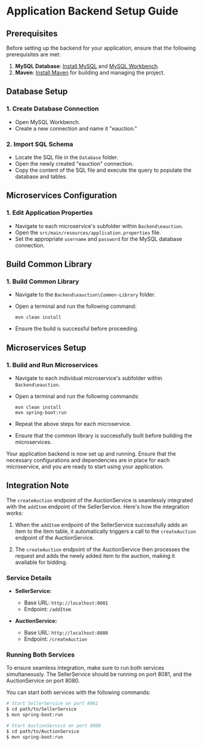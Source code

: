 # Application Backend Setup Guide

## Prerequisites
Before setting up the backend for your application, ensure that the following prerequisites are met:

1. **MySQL Database**: [Install MySQL](https://dev.mysql.com/downloads/mysql/) and [MySQL Workbench](https://www.mysql.com/products/workbench/).
2. **Maven**: [Install Maven](https://maven.apache.org/install.html) for building and managing the project.

## Database Setup
### 1. Create Database Connection
   - Open MySQL Workbench.
   - Create a new connection and name it "eauction."

### 2. Import SQL Schema
   - Locate the SQL file in the `Database` folder.
   - Open the newly created "eauction" connection.
   - Copy the content of the SQL file and execute the query to populate the database and tables.

## Microservices Configuration
### 1. Edit Application Properties
   - Navigate to each microservice's subfolder within `Backend\eauction`.
   - Open the `src/main/resources/application.properties` file.
   - Set the appropriate `username` and `password` for the MySQL database connection.

## Build Common Library
### 1. Build Common Library
   - Navigate to the `Backend\eauction\Common-Library` folder.
   - Open a terminal and run the following command:
     ```
     mvn clean install
     ```

   - Ensure the build is successful before proceeding.

## Microservices Setup
### 1. Build and Run Microservices
   - Navigate to each individual microservice's subfolder within `Backend\eauction`.
   - Open a terminal and run the following commands:
     ```
     mvn clean install
     mvn spring-boot:run
     ```

   - Repeat the above steps for each microservice.
   - Ensure that the common library is successfully built before building the microservices.

Your application backend is now set up and running. Ensure that the necessary configurations and dependencies are in place for each microservice, and you are ready to start using your application.

## Integration Note

The `createAuction` endpoint of the AuctionService is seamlessly integrated with the `addItem` endpoint of the SellerService. Here's how the integration works:

1. When the `addItem` endpoint of the SellerService successfully adds an item to the item table, it automatically triggers a call to the `createAuction` endpoint of the AuctionService.

2. The `createAuction` endpoint of the AuctionService then processes the request and adds the newly added item to the auction, making it available for bidding.

### Service Details

- **SellerService:**
  - Base URL: `http://localhost:8081`
  - Endpoint: `/addItem`

- **AuctionService:**
  - Base URL: `http://localhost:8080`
  - Endpoint: `/createAuction`

### Running Both Services

To ensure seamless integration, make sure to run both services simultaneously. The SellerService should be running on port 8081, and the AuctionService on port 8080.

You can start both services with the following commands:

```bash
# Start SellerService on port 8081
$ cd path/to/SellerService
$ mvn spring-boot:run

# Start AuctionService on port 8080
$ cd path/to/AuctionService
$ mvn spring-boot:run

